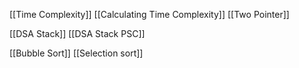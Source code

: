 
[[Time Complexity]]
[[Calculating Time Complexity]]
[[Two Pointer]]

[[DSA Stack]]
[[DSA Stack PSC]]

[[Bubble Sort]]
[[Selection sort]]